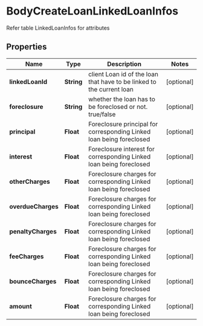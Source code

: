 

# BodyCreateLoanLinkedLoanInfos

Refer table LinkedLoanInfos for attributes

## Properties

Name | Type | Description | Notes
------------ | ------------- | ------------- | -------------
**linkedLoanId** | **String** | client Loan id of the loan that have to be linked to the current loan |  [optional]
**foreclosure** | **String** | whether the loan has to be foreclosed or not. true/false |  [optional]
**principal** | **Float** | Foreclosure principal for corresponding Linked loan being foreclosed |  [optional]
**interest** | **Float** | Foreclosure interest for corresponding Linked loan being foreclosed |  [optional]
**otherCharges** | **Float** | Foreclosure charges for corresponding Linked loan being foreclosed |  [optional]
**overdueCharges** | **Float** | Foreclosure charges for corresponding Linked loan being foreclosed |  [optional]
**penaltyCharges** | **Float** | Foreclosure charges for corresponding Linked loan being foreclosed |  [optional]
**feeCharges** | **Float** | Foreclosure charges for corresponding Linked loan being foreclosed |  [optional]
**bounceCharges** | **Float** | Foreclosure charges for corresponding Linked loan being foreclosed |  [optional]
**amount** | **Float** | Foreclosure charges for corresponding Linked loan being foreclosed |  [optional]



